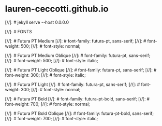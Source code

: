 # lauren-ceccotti.github.io




[//]: # jekyll serve --host 0.0.0.0

[//]: # FONTS

[//]: # Futura PT Medium
[//]: # font-family: futura-pt, sans-serif;
[//]: # font-weight: 500;
[//]: # font-style: normal;

[//]: # Futura PT Medium Oblique
[//]: # font-family: futura-pt, sans-serif;
[//]: # font-weight: 500;
[//]: # font-style: italic;

[//]: # Futura PT Light Oblique
[//]: # font-family: futura-pt, sans-serif;
[//]: # font-weight: 300;
[//]: # font-style: italic;

[//]: # Futura PT Light
[//]: # font-family: futura-pt, sans-serif;
[//]: # font-weight: 300;
[//]: # font-style: normal;

[//]: # Futura PT Bold
[//]: # font-family: futura-pt-bold, sans-serif;
[//]: # font-weight: 700;
[//]: # font-style: normal;

[//]: # Futura PT Bold Oblique
[//]: # font-family: futura-pt-bold, sans-serif;
[//]: # font-weight: 700;
[//]: # font-style: italic;
